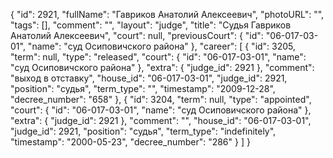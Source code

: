 {
    "id": 2921,
    "fullName": "Гавриков Анатолий Алексеевич",
    "photoURL": "",
    "tags": [],
    "comment": "",
    "layout": "judge",
    "title": "Судья Гавриков Анатолий Алексеевич",
    "court": null,
    "previousCourt": {
        "id": "06-017-03-01",
        "name": "суд Осиповичского района"
    },
    "career": [
        {
            "id": 3205,
            "term": null,
            "type": "released",
            "court": {
                "id": "06-017-03-01",
                "name": "суд Осиповичского района"
            },
            "extra": {
                "judge_id": 2921
            },
            "comment": "выход в отставку",
            "house_id": "06-017-03-01",
            "judge_id": 2921,
            "position": "судья",
            "term_type": "",
            "timestamp": "2009-12-28",
            "decree_number": "658"
        },
        {
            "id": 3204,
            "term": null,
            "type": "appointed",
            "court": {
                "id": "06-017-03-01",
                "name": "суд Осиповичского района"
            },
            "extra": {
                "judge_id": 2921
            },
            "comment": "",
            "house_id": "06-017-03-01",
            "judge_id": 2921,
            "position": "судья",
            "term_type": "indefinitely",
            "timestamp": "2000-05-23",
            "decree_number": "286"
        }
    ]
}